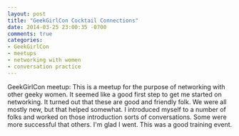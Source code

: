 ```yaml
---
layout: post
title: "GeekGirlCon Cocktail Connections"
date: 2014-03-25 23:00:35 -0700
comments: true
categories:
- GeekGirlCon
- meetups
- networking with women
- conversation practice
---
```

GeekGirlCon meetup: This is a meetup for the purpose of networking with other geeky women.  It seemed like a good first step to get me started on networking.  It turned out that these are good and friendly folk.  We were all mostly new, but that helped somewhat.  I introduced myself to a number of folks and worked on those introduction sorts of conversations.  Some were more successful that others.  I'm glad I went.  This was a good training event.
